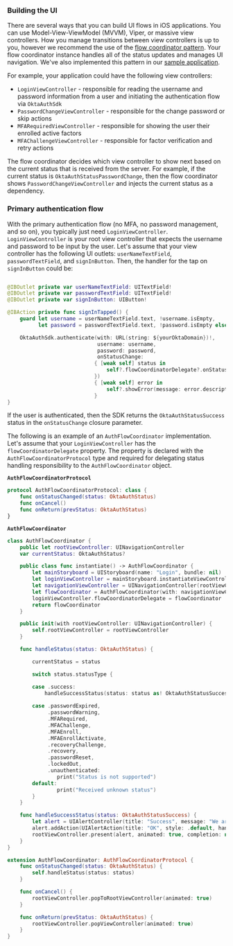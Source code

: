 ### Building the UI

There are several ways that you can build UI flows in iOS applications. You can use Model-View-ViewModel (MVVM), Viper, or massive view controllers. How you manage transitions between view controllers is up to you, however we recommend the use of the [flow coordinator pattern](https://medium.com/@dkw5877/flow-coordinators-333ed64f3dd). Your flow coordinator instance handles all of the status updates and manages UI navigation. We've also implemented this pattern in our [sample application](https://github.com/okta/samples-ios/tree/master/custom-sign-in).

For example, your application could have the following view controllers:
- `LoginViewController` - responsible for reading the username and password information from a user and initiating the authentication flow via `OktaAuthSdk`
- `PasswordChangeViewController` - responsible for the change password or skip actions
- `MFARequiredViewController` - responsible for showing the user their enrolled active factors
- `MFAChallengeViewController` - responsible for factor verification and retry actions

The flow coordinator decides which view controller to show next based on the current status that is received from the server. For example, if the current status is `OktaAuthStatusPasswordChange`, then the flow coordinator shows `PasswordChangeViewController` and injects the current status as a dependency.

### Primary authentication flow

With the primary authentication flow (no MFA, no password management, and so on), you typically just need `LoginViewController`. `LoginViewController` is your root view controller that expects the username and password to be input by the user. Let's assume that your view controller has the following UI outlets: `userNameTextField`, `passwordTextField`, and `signInButton`. Then, the handler for the tap on `signInButton` could be:

```swift

@IBOutlet private var userNameTextField: UITextField!
@IBOutlet private var passwordTextField: UITextField!
@IBOutlet private var signInButton: UIButton!

@IBAction private func signInTapped() {
    guard let username = userNameTextField.text, !username.isEmpty,
          let password = passwordTextField.text, !password.isEmpty else { return }

    OktaAuthSdk.authenticate(with: URL(string: ${yourOktaDomain})!,
                             username: username,
                             password: password,
                             onStatusChange:
                            { [weak self] status in
                                self?.flowCoordinatorDelegate?.onStatusChanged(status: status)
                            })
                            { [weak self] error in
                                self?.showError(message: error.description)
                            }
}
```

If the user is authenticated, then the SDK returns the `OktaAuthStatusSuccess` status in the `onStatusChange` closure parameter.

The following is an example of an `AuthFlowCoordinator` implementation. Let's assume that your `LoginViewController` has the `flowCoordinatorDelegate` property. The property is declared with the `AuthFlowCoordinatorProtocol` type and required for delegating status handling responsibility to the `AuthFlowCoordinator` object.

**`AuthFlowCoordinatorProtocol`**

```swift
protocol AuthFlowCoordinatorProtocol: class {
    func onStatusChanged(status: OktaAuthStatus)
    func onCancel()
    func onReturn(prevStatus: OktaAuthStatus)
}
```

**`AuthFlowCoordinator`**

```swift
class AuthFlowCoordinator {
    public let rootViewController: UINavigationController
    var currentStatus: OktaAuthStatus?

    public class func instantiate() -> AuthFlowCoordinator {
        let mainStoryboard = UIStoryboard(name: "Login", bundle: nil)
        let loginViewController = mainStoryboard.instantiateViewController(withIdentifier: "LoginViewController") as! LoginViewController
        let navigationViewController = UINavigationController(rootViewController: loginViewController)
        let flowCoordinator = AuthFlowCoordinator(with: navigationViewController)
        loginViewController.flowCoordinatorDelegate = flowCoordinator
        return flowCoordinator
    }

    public init(with rootViewController: UINavigationController) {
        self.rootViewController = rootViewController
    }

    func handleStatus(status: OktaAuthStatus) {

        currentStatus = status

        switch status.statusType {

        case .success:
            handleSuccessStatus(status: status as! OktaAuthStatusSuccess)
        
        case .passwordExpired,
             .passwordWarning,
             .MFARequired,
             .MFAChallenge,
             .MFAEnroll,
             .MFAEnrollActivate,
             .recoveryChallenge,
             .recovery,
             .passwordReset,
             .lockedOut,
             .unauthenticated:
                print("Status is not supported")
        default:
                print("Received unknown status")
        }
    }

    func handleSuccessStatus(status: OktaAuthStatusSuccess) {
        let alert = UIAlertController(title: "Success", message: "We are signed in - \(status.sessionToken!)", preferredStyle: .alert)
        alert.addAction(UIAlertAction(title: "OK", style: .default, handler: nil))
        rootViewController.present(alert, animated: true, completion: nil)
    }
}

extension AuthFlowCoordinator: AuthFlowCoordinatorProtocol {
    func onStatusChanged(status: OktaAuthStatus) {
        self.handleStatus(status: status)
    }

    func onCancel() {
        rootViewController.popToRootViewController(animated: true)
    }

    func onReturn(prevStatus: OktaAuthStatus) {
        rootViewController.popViewController(animated: true)
    }
}
```
